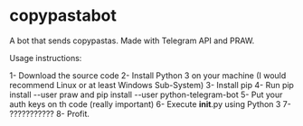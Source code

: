 # copypastabot
A bot that sends copypastas. Made with Telegram API and PRAW.

Usage instructions:

1- Download the source code
2- Install Python 3 on your machine (I would recommend Linux or at least Windows Sub-System)
3- Install pip
4- Run pip install --user praw and pip install --user python-telegram-bot
5- Put your auth keys on th code (really important)
6- Execute ____init____.py using Python 3
7- ???????????
8- Profit.
